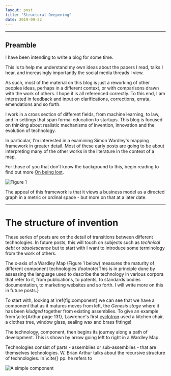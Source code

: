 ```yaml
---
layout: post
title: "Structural Deepening"
date: 2019-09-22
---
```


***

## Preamble

I have been intending to write a blog for some time.

This is to help me understand my own ideas about the papers I read, talks I hear, and increasingly importantly the social media threads I view. 

As such, most of the material on this blog is just a reworking of other peoples ideas, perhaps in a different context, or with comparisons drawn with the work of others. I hope it is all referenced correctly. To this end, I am interested in feedback and input on clarifications, corrections, errata, emendations and so forth. 

I work in a cross section of different fields, from machine learning, to law, and in settings that span formal education to startups. This blog is focused on thinking about realistic mechanisms of invention, innovation and the evolution of technology.   

In particular, I'm interested in a examining Simon Wardley's mapping framework in greater detail. Most of these early posts are going to be about interpreting many of the other works in the literature in the context of a map. 

For those of you that don't know the background to this, begin reading to find out more [On being lost](https://medium.com/wardleymaps/on-being-lost-2ef5f05eb1ec). 


![Figure 1](_figures/0001_Structural_Deepening/0001_Structural_Deepening_Fig1.png)

The appeal of this framework is that it views a business model as a directed graph in a metric or ordinal space - but more on that at a later date. 

***

# The structure of invention

These series of posts are on the detail of transitions between different technologies. In future posts, this will touch on subjects such as *technical debt* or *obsolescence* but to start with I want to introduce some terminology from the work of others. 

The x-axis of a Wardley Map (Figure 1 below) measures the maturity of different component technologies \footnote{This is in principle done by assessing the language used to describe the technology in various corpora that refer to it, from publications, to patents, to standards bodies documentation, to marketing websites and so forth. I will write more on this in future posts.}

To start with, looking at \ref{fig:component} we can see that we have a component that as it matures moves from left, the *Genesis stage* where it has been *kludged* together from existing assemblies. To give an example from \cite{Arthur page 131}, Lawrence's first [cyclotron](https://en.wikipedia.org/wiki/Cyclotron) used a kitchen chair, a clothes tree, window glass, sealing wax and brass fittings!  

The technology, component, then begins its journey along a path of development. This is shown by arrow going left to right in a Wardley Map. 


Technologies consist of parts - assemblies or sub-assemblies - that are themselves technologies. W. Brian Arthur talks about the recursive structure of technologies. In \cite{} pp. he refers to 


![A simple component](_figures/2019-09-22-structural-deepending-Fig1)
